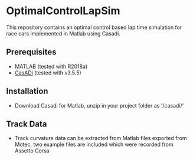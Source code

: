 # OptimalControlLapSim

This repository contains an optimal control based lap time simulation for race cars implemented in Matlab using Casadi.

## Prerequisites

 * MATLAB (tested with R2018a)
 * [CasADi](https://web.casadi.org/get/) (tested with v3.5.5)


## Installation

 * Download Casadi for Matlab, unzip in your project folder as '/casadi/'

## Track Data

 * Track curvature data can be extracted from Matlab files exported from Motec, two example files are included which were recorded from Assetto Corsa